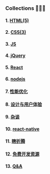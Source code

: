 ### Collections 🌱🌱🌱


#### 1. [HTML(5)](https://github.com/arronf2e/grow-fe/blob/master/html.md)



#### 2. [CSS(3)](https://github.com/arronf2e/grow-fe/blob/master/css.md)



#### 3. [JS](https://github.com/arronf2e/grow-fe/blob/master/js.md)




#### 4. [jQuery](https://github.com/arronf2e/grow-fe/blob/master/jquery.md)


#### 5. [React](https://github.com/arronf2e/grow-fe/blob/master/react.md)


#### 6. [nodejs](https://github.com/arronf2e/grow-fe/blob/master/nodejs.md)




#### 7. [性能优化](https://github.com/arronf2e/grow-fe/blob/master/%E6%80%A7%E8%83%BD%E4%BC%98%E5%8C%96.md)

#### 8. [设计与用户体验](https://github.com/arronf2e/grow-fe/blob/master/design.md)


#### 9. [杂谈](https://github.com/arronf2e/grow-fe/blob/master/%E6%9D%82%E8%B0%88.md)

#### 10. [react-native](https://github.com/arronf2e/grow-fe/blob/master/react-native.md)

#### 11. [瞎折腾](https://github.com/arronf2e/grow-fe/blob/master/interesting.md)

#### 12. [免费开发资源](https://github.com/arronf2e/grow-fe/blob/master/free-resources.md)

#### 13. [Q&A](https://github.com/arronf2e/grow-fe/blob/master/QA.md)



